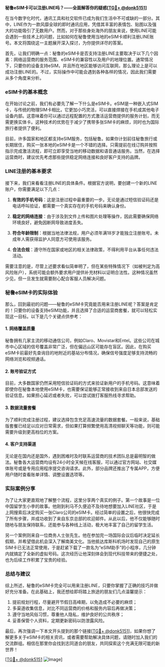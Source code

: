 **秘鲁eSIM卡可以注册LINE吗？——全面解答你的疑惑[[TG💪+ @donk5151](https://t.me/s/donk5151)]**

在当今数字化时代，通讯工具和社交软件已成为我们生活中不可或缺的一部分。其中，LINE作为一款风靡全球的即时通讯应用，凭借其丰富的表情包、贴图以及强大的功能吸引了无数用户。然而，对于那些身处海外的朋友来说，使用LINE可能会遇到一些技术上的问题，比如如何在秘鲁使用当地的eSIM卡顺利注册LINE账号。本文将围绕这一主题展开深入探讨，为你提供详尽的答案。

首先，让我们明确一点：秘鲁的eSIM卡是否支持注册LINE主要取决于以下几个因素：网络运营商的服务范围、eSIM卡的兼容性以及用户的地理位置。通常情况下，只要你的设备支持eSIM，并且所在地区能够访问互联网，那么理论上是可以成功注册LINE的。不过，实际操作中可能会遇到各种各样的情况，因此我们需要从多个角度来分析。

### eSIM卡的基本概念

在开始讨论之前，我们有必要先了解一下什么是eSIM卡。eSIM是一种嵌入式SIM卡，与传统的物理SIM卡相比，它更加小巧灵活，可以直接焊接在手机或其他电子设备内部。这意味着你可以通过远程配置的方式激活运营商提供的服务计划，而无需更换实体卡。这种技术的优势在于减少了携带多张SIM卡的麻烦，同时也为国际旅行者提供了便利。

目前，许多国家和地区都支持eSIM服务，包括秘鲁。如果你计划前往秘鲁旅行或长期居住，购买一张本地的eSIM卡是一个不错的选择。只需提前在线订购并按照指示完成激活流程，即可立即享受当地的移动数据和语音通话服务。当然，在选择运营商时，建议优先考虑那些提供稳定网络连接和良好客户支持的品牌。

### LINE注册的基本要求

接下来，我们来看看注册LINE的具体条件。根据官方说明，要创建一个新的LINE账户，你需要满足以下几点：

1. **有效的手机号码**：这是注册过程中最重要的一步。无论是通过短信验证码还是电话呼叫验证，都需要一个真实存在的手机号码来确认身份。
   
2. **稳定的网络连接**：由于涉及到文件上传和图片处理等操作，因此需要确保网络环境良好，避免因断网导致进度丢失。

3. **符合年龄限制**：根据当地法律法规，用户必须年满18岁才能独立注册账号。未成年人需获得监护人同意方可使用该服务。

4. **合法合规**：遵守所在国家或地区的相关法律政策，不得利用平台从事任何违法活动。

需要注意的是，尽管上述要求看似简单明了，但在某些特殊情况下（如被判定为高风险账户），系统可能会额外要求用户提供补充材料以证明合法性。这种情况虽然少见，但一旦发生就需要耐心配合客服人员解决问题。

### 秘鲁eSIM卡的实际体验

那么，回到最初的问题——秘鲁的eSIM卡究竟能否用来注册LINE呢？答案是肯定的！只要你的设备支持eSIM功能，并且选择了合适的运营商套餐，就可以轻松实现这一目标。以下是几个关键点供参考：

#### 1. 网络覆盖质量

秘鲁拥有几家主流的移动通信公司，例如Claro、Movistar和Entel。这些公司在城市中心区域的信号覆盖非常广泛，但在偏远山区可能存在盲区。因此，在购买eSIM卡前最好先查询目的地附近的基站分布情况，确保信号强度足够支持流畅的网络浏览和视频通话。

#### 2. 账号验证方式

目前，大多数国家仍然采用短信验证码的方式来验证新用户的手机号码。这意味着即使你在秘鲁本地使用eSIM卡，也需要保证能够正常接收到来自日本总部发送的验证信息。如果担心延迟或者失败，可以尝试拨打客服热线寻求帮助。

#### 3. 数据流量套餐

为了顺利完成注册过程，建议选择包含充足高速流量的数据套餐。一般来说，基础版套餐已经足以应对日常需求，但如果打算频繁使用高清视频聊天等功能，则可能需要升级到更高档位的方案。

#### 4. 客户支持渠道

无论是在国内还是国外，遇到困难时及时联系运营商的技术团队总是最明智的做法。秘鲁各大运营商均设有24小时全天候在线客服，可以通过官方网站、社交媒体账号或是专用应用程序提交咨询请求。此外，部分品牌还推出了专属APP，方便用户随时查看账单详情、调整设置选项等。

### 实际案例分享

为了让大家更直观地了解整个流程，这里分享两个真实的例子。第一个故事是一位中国留学生小李的故事。他刚到利马不久便迫不及待地想要加入LINE社区，于是上网搜索后决定购买一张Claro公司的eSIM卡。经过简单的设置之后，他很快完成了所有步骤，并成功收到了来自东京总部的欢迎邮件。从此以后，他不仅能够随时随地与朋友保持联系，还能参与各种线上活动，极大地丰富了自己的留学生活。

另一个案例则来自一位商务人士张先生。他在参加完一场国际会议后临时决定延长假期，并希望借此机会深入了解南美文化。当他抵达库斯科机场时发现自己的原生SIM卡已无法正常使用，于是赶紧下载了一款名为“eSIM助手”的小程序，几分钟内就搞定了全新的虚拟号码。这次经历让他深刻体会到现代科技带来的便捷之处，也为后续工作积累了宝贵的经验。

### 总结与建议

综上所述，秘鲁的eSIM卡完全可以用来注册LINE，只要你掌握了正确的技巧并做好充分准备。在此基础上，我还想给即将踏上旅途的朋友们几点温馨提示：

1. 提前规划行程，尽量避开节假日高峰期，以免造成不必要的麻烦；
2. 多渠道收集信息，对比不同运营商的价格和服务内容后再做决策；
3. 遵守当地风俗习惯，尊重他人隐私，维护良好的公共秩序；
4. 妥善保管个人资料，定期更新密码以防泄露风险。

最后，再次强调一下本文开头提到的那个链接[[TG💪+ @donk5151](https://t.me/s/donk5151)]，如果你想了解更多关于eSIM卡的相关资讯，或者需要帮助解决具体问题，请随时加入我们的交流群组。相信在那里你会找到志同道合的朋友，共同探索这个充满无限可能的新世界！

[[TG💪+ @donk5151](https://t.me/s/donk5151) ![Image](https://i.postimg.cc/rwNCRYN7/Snipaste-2025-04-30-17-27-05.png)]